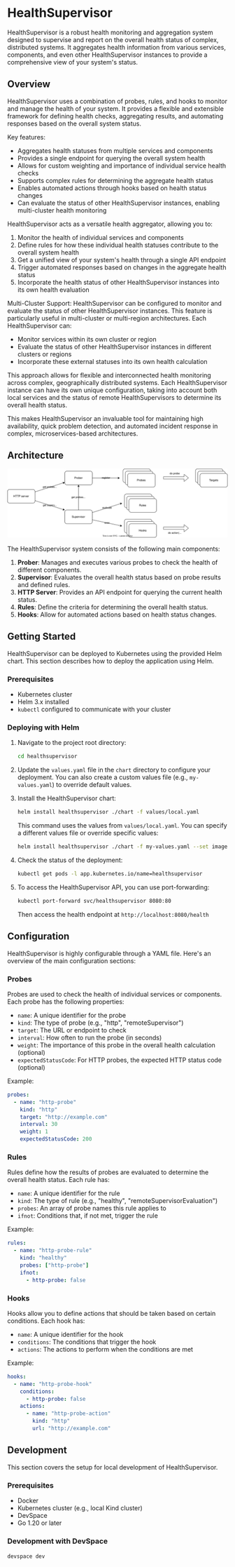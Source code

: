 # HealthSupervisor

HealthSupervisor is a robust health monitoring and aggregation system designed to supervise and report on the overall health status of complex, distributed systems. It aggregates health information from various services, components, and even other HealthSupervisor instances to provide a comprehensive view of your system's status.

## Overview

HealthSupervisor uses a combination of probes, rules, and hooks to monitor and manage the health of your system. It provides a flexible and extensible framework for defining health checks, aggregating results, and automating responses based on the overall system status.

Key features:

- Aggregates health statuses from multiple services and components
- Provides a single endpoint for querying the overall system health
- Allows for custom weighting and importance of individual service health checks
- Supports complex rules for determining the aggregate health status
- Enables automated actions through hooks based on health status changes
- Can evaluate the status of other HealthSupervisor instances, enabling multi-cluster health monitoring

HealthSupervisor acts as a versatile health aggregator, allowing you to:

1. Monitor the health of individual services and components
2. Define rules for how these individual health statuses contribute to the overall system health
3. Get a unified view of your system's health through a single API endpoint
4. Trigger automated responses based on changes in the aggregate health status
5. Incorporate the health status of other HealthSupervisor instances into its own health evaluation

Multi-Cluster Support:
HealthSupervisor can be configured to monitor and evaluate the status of other HealthSupervisor instances. This feature is particularly useful in multi-cluster or multi-region architectures. Each HealthSupervisor can:

- Monitor services within its own cluster or region
- Evaluate the status of other HealthSupervisor instances in different clusters or regions
- Incorporate these external statuses into its own health calculation

This approach allows for flexible and interconnected health monitoring across complex, geographically distributed systems. Each HealthSupervisor instance can have its own unique configuration, taking into account both local services and the status of remote HealthSupervisors to determine its overall health status.

This makes HealthSupervisor an invaluable tool for maintaining high availability, quick problem detection, and automated incident response in complex, microservices-based architectures.

## Architecture

![HealthSupervisor Workflow](docs/_images/workflow.drawio.svg)

The HealthSupervisor system consists of the following main components:

1. **Prober**: Manages and executes various probes to check the health of different components.
2. **Supervisor**: Evaluates the overall health status based on probe results and defined rules.
3. **HTTP Server**: Provides an API endpoint for querying the current health status.
4. **Rules**: Define the criteria for determining the overall health status.
5. **Hooks**: Allow for automated actions based on health status changes.

## Getting Started

HealthSupervisor can be deployed to Kubernetes using the provided Helm chart. This section describes how to deploy the application using Helm.

### Prerequisites

- Kubernetes cluster
- Helm 3.x installed
- `kubectl` configured to communicate with your cluster

### Deploying with Helm

1. Navigate to the project root directory:
   ```bash
   cd healthsupervisor
   ```

2. Update the `values.yaml` file in the `chart` directory to configure your deployment. You can also create a custom values file (e.g., `my-values.yaml`) to override default values.

3. Install the HealthSupervisor chart:
   ```bash
   helm install healthsupervisor ./chart -f values/local.yaml
   ```
   
   This command uses the values from `values/local.yaml`. You can specify a different values file or override specific values:
   ```bash
   helm install healthsupervisor ./chart -f my-values.yaml --set image.tag=v1.0.0
   ```

4. Check the status of the deployment:
   ```bash
   kubectl get pods -l app.kubernetes.io/name=healthsupervisor
   ```

5. To access the HealthSupervisor API, you can use port-forwarding:
   ```bash
   kubectl port-forward svc/healthsupervisor 8080:80
   ```
   Then access the health endpoint at `http://localhost:8080/health`





## Configuration

HealthSupervisor is highly configurable through a YAML file. Here's an overview of the main configuration sections:

### Probes

Probes are used to check the health of individual services or components. Each probe has the following properties:

- `name`: A unique identifier for the probe
- `kind`: The type of probe (e.g., "http", "remoteSupervisor")
- `target`: The URL or endpoint to check
- `interval`: How often to run the probe (in seconds)
- `weight`: The importance of this probe in the overall health calculation (optional)
- `expectedStatusCode`: For HTTP probes, the expected HTTP status code (optional)

Example:
```yaml
probes:
  - name: "http-probe"
    kind: "http"
    target: "http://example.com"
    interval: 30
    weight: 1
    expectedStatusCode: 200
```


### Rules

Rules define how the results of probes are evaluated to determine the overall health status. Each rule has:

- `name`: A unique identifier for the rule
- `kind`: The type of rule (e.g., "healthy", "remoteSupervisorEvaluation")
- `probes`: An array of probe names this rule applies to
- `ifnot`: Conditions that, if not met, trigger the rule

Example:
```yaml
rules:
  - name: "http-probe-rule"
    kind: "healthy"
    probes: ["http-probe"]
    ifnot:
      - http-probe: false
```


### Hooks

Hooks allow you to define actions that should be taken based on certain conditions. Each hook has:

- `name`: A unique identifier for the hook
- `conditions`: The conditions that trigger the hook
- `actions`: The actions to perform when the conditions are met

Example:
```yaml
hooks:
  - name: "http-probe-hook"
    conditions:
      - http-probe: false
    actions:
      - name: "http-probe-action"
        kind: "http"
        url: "http://example.com"
```

## Development

This section covers the setup for local development of HealthSupervisor.

### Prerequisites

- Docker
- Kubernetes cluster (e.g., local Kind cluster)
- DevSpace
- Go 1.20 or later

### Development with DevSpace

```bash
devspace dev
```
